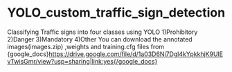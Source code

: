 # YOLO_custom_traffic_sign_detection
Classifying Traffic signs into four classes using YOLO
1)Prohibitory
2)Danger
3)Mandatory
4)Other
You can download the annotated images(images.zip) ,weights and training.cfg files from {google_docs}https://drive.google.com/file/d/1a03D6Nj7Dgl4kYpkkhjK9UlEvTwisGmr/view?usp=sharing|link:yes{/google_docs}
